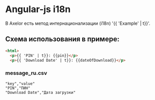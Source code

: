 # Angular-js i18n

В Axelor есть метод интернационализации (i18n) '{{ 'Example' | t}}'. 

## Cхема использования в примере:
```html
<html>
  <p>{{ 'PIN' | t}}: {{pin}}</p>
  <p>{{ 'Download Date' | t}}: {{dateOfDownload}}</p>
```

### message_ru.csv
```csv
"key","value"
"PIN","ПИН"
"Download Date","Дата загрузки"
```

